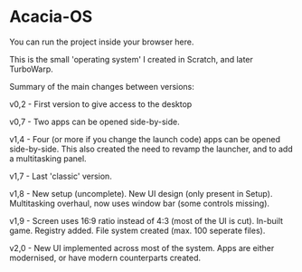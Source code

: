 # Acacia-OS
You can run the project inside your browser here.


This is the small 'operating system' I created in Scratch, and later TurboWarp.


Summary of the main changes between versions:

v0,2 - First version to give access to the desktop

v0,7 - Two apps can be opened side-by-side.

v1,4 - Four (or more if you change the launch code) apps can be opened side-by-side. This also created the need to revamp the launcher, and to add a multitasking panel.

v1,7 - Last 'classic' version.

v1,8 - New setup (uncomplete). New UI design (only present in Setup). Multitasking overhaul, now uses window bar (some controls missing).

v1,9 - Screen uses 16:9 ratio instead of 4:3 (most of the UI is cut). In-built game. Registry added. File system created (max. 100 seperate files).

v2,0 - New UI implemented across most of the system. Apps are either modernised, or have modern counterparts created.
